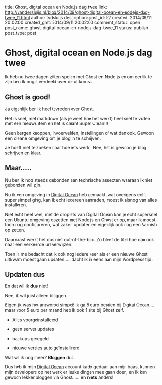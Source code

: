 title: Ghost, digital ocean en Node.js dag twee
link: http://vandersluijs.nl/blog/2014/09/ghost-digital-ocean-en-nodejs-dag-twee_11.html
author: tvdsluijs
description: 
post_id: 52
created: 2014/09/11 20:02:00
created_gmt: 2014/09/11 20:02:00
comment_status: open
post_name: ghost-digital-ocean-en-nodejs-dag-twee_11
status: publish
post_type: post

# Ghost, digital ocean en Node.js dag twee

Ik heb nu twee dagen zitten spelen met Ghost en Node.js en om eerlijk te zijn ben ik nogal verdeeld over de uitkomst.  
  


## Ghost is good!

  
  
Ja eigenlijk ben ik heel tevreden over Ghost.  
  
Het is snel, met markdown (als je weet hoe het werkt) heel snel te vullen met een nieuws item en het is clean! Super Clean!!!  
  
Geen bergen knoppen, invoervelden, instellingen of wat dan ook. Gewoon een cleane omgeving om je blog in te schrijven.  
  
Je hoeft niet te zoeken naar hoe iets werkt. Nee, het is gewoon je blog schrijven en klaar.  
  


## Maar.....

  
  
Nu ben ik nog steeds gebonden aan technische aspecten waaraan ik niet gebonden wil zijn.  
  
Nu ik een omgeving in [Digital Ocean](https://www.digitalocean.com/?refcode=38909179d2dc) heb gemaakt, wat overigens echt super simpel ging, kan ik echt iedereen aanraden, moest ik alsnog van alles installeren.  
  
Niet echt heel veel, met de droplets van Digital Ocean kan je echt supersnel een Ubuntu omgeving opzetten met Node.js en Ghost er op, maar ik moest toch nog configureren, wat zaken updaten en eigenlijk ook nog een Varnish op zetten.  
  
Daarnaast werkt het dus niet out-of-the-box. Zo bleef de titel hoe dan ook naar een verkeerde url verwijzen.  
  
Toen ik me bedacht dat ik ook nog iedere keer als er een nieuwe Ghost uitkwam moest gaan updaten..... dacht ik in eens aan mijn Wordpress tijd.  
  


## Updaten dus

  
  


>   
En dat wil ik **dus** niet!  


  
  
Nee, ik wil juist alleen bloggen.   
  
Eigenlijk was het antworod simpel! Ik ga 5 euro betalen bij Digital Ocean.... maar voor 5 euro per maand heb ik ook 1 site bij Ghost zelf.  
  


  

  * Alles voorgeinstalleerd
  

  * geen server updates
  

  * backups geregeld
  

  * nieuwe versies auto geïnstalleerd
  
  
  
Wat wil ik nog meer? **Bloggen** dus.  
  
Dus heb ik mijn [Digital Ocean](https://www.digitalocean.com/?refcode=38909179d2dc) account kado gedaan aan mijn baas, kunnen mijn developers op het werk er leuke dingen mee gaan doen, en ik kan gewoon lekker bloggen via Ghost...... en **niets** anders!